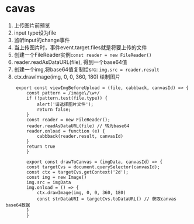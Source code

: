 # cavas

1. 上传图片前预览
1. input type设为file
2. 监听input的change事件
3. 当上传图片时，事件event.target.files就是将要上传的文件
4. 创建一个FileReader实例```const reader = new FileReader()```
5. reader.readAsDataURL(file), 得到一个base64值
6. 创建一个img,将base64值复制给src: ```img.src = reader.result```
7. ctx.drawImage(img, 0, 0, 360, 180) 绘制图片
```
    export const viewImgBeforeUpload = (file, cabbback, canvasId) => {
        const pattern = /image\/\w+/
        if (!pattern.test(file.type)) {
            alert('请选择图片文件');
            return false;
        }
        const reader = new FileReader();
        reader.readAsDataURL(file) // 转为base64
        reader.onload = function (e) {
            cabbback(reader.result, canvasId)
        }
        return true
        }

        export const drawToCanvas = (imgData, canvasId) => {
        const targetCvs = document.querySelector(canvasId);
        const ctx = targetCvs.getContext('2d');
        const img = new Image()
        img.src = imgData
        img.onload = () => {
            ctx.drawImage(img, 0, 0, 360, 180)
            const strDataURI = targetCvs.toDataURL() // 获取canvas base64数据
        }
        }
```